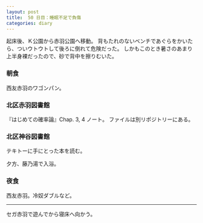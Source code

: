 ```yaml
---
layout: post
title:  50 日目：睡眠不足で負傷
categories: diary
---
```


起床後、Ｋ公園から赤羽公園へ移動。
背もたれのないベンチであぐらをかいたら、ついウトウトして後ろに倒れて危険だった。
しかもこのとき暑さのあまり上半身裸だったので、砂で背中を擦りむいた。

### 朝食

西友赤羽のワゴンパン。

### 北区赤羽図書館

『はじめての確率論』Chap. 3, 4 ノート。
ファイルは別リポジトリーにある。

### 北区神谷図書館

テキトーに手にとった本を読む。

夕方、藤乃湯で入浴。

### 夜食

西友赤羽。冷奴ダブルなど。

---

セガ赤羽で遊んでから寝床へ向かう。
